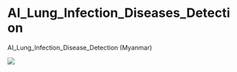 # AI_Lung_Infection_Diseases_Detection
 AI_Lung_Infection_Disease_Detection (Myanmar)
 
 ![](images/sample_sample.png)
